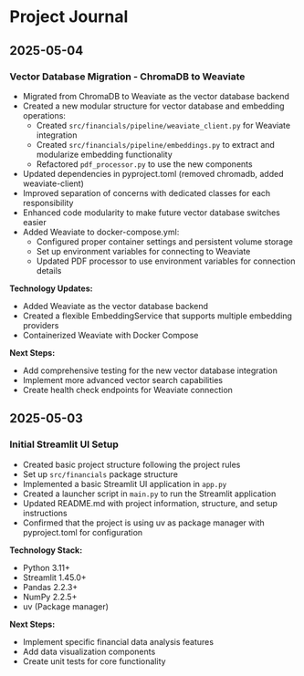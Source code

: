# Project Journal

## 2025-05-04

### Vector Database Migration - ChromaDB to Weaviate

- Migrated from ChromaDB to Weaviate as the vector database backend
- Created a new modular structure for vector database and embedding operations:
  - Created `src/financials/pipeline/weaviate_client.py` for Weaviate integration
  - Created `src/financials/pipeline/embeddings.py` to extract and modularize embedding functionality
  - Refactored `pdf_processor.py` to use the new components
- Updated dependencies in pyproject.toml (removed chromadb, added weaviate-client)
- Improved separation of concerns with dedicated classes for each responsibility
- Enhanced code modularity to make future vector database switches easier
- Added Weaviate to docker-compose.yml:
  - Configured proper container settings and persistent volume storage
  - Set up environment variables for connecting to Weaviate
  - Updated PDF processor to use environment variables for connection details

**Technology Updates:**
- Added Weaviate as the vector database backend
- Created a flexible EmbeddingService that supports multiple embedding providers
- Containerized Weaviate with Docker Compose

**Next Steps:**
- Add comprehensive testing for the new vector database integration
- Implement more advanced vector search capabilities
- Create health check endpoints for Weaviate connection

## 2025-05-03

### Initial Streamlit UI Setup

- Created basic project structure following the project rules
- Set up `src/financials` package structure
- Implemented a basic Streamlit UI application in `app.py`
- Created a launcher script in `main.py` to run the Streamlit application
- Updated README.md with project information, structure, and setup instructions
- Confirmed that the project is using uv as package manager with pyproject.toml for configuration

**Technology Stack:**
- Python 3.11+
- Streamlit 1.45.0+
- Pandas 2.2.3+
- NumPy 2.2.5+
- uv (Package manager)

**Next Steps:**
- Implement specific financial data analysis features
- Add data visualization components
- Create unit tests for core functionality